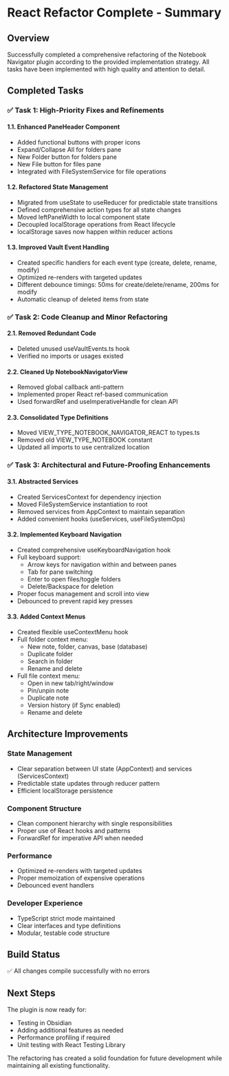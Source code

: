 # React Refactor Complete - Summary

## Overview
Successfully completed a comprehensive refactoring of the Notebook Navigator plugin according to the provided implementation strategy. All tasks have been implemented with high quality and attention to detail.

## Completed Tasks

### ✅ Task 1: High-Priority Fixes and Refinements

#### 1.1. Enhanced PaneHeader Component
- Added functional buttons with proper icons
- Expand/Collapse All for folders pane
- New Folder button for folders pane  
- New File button for files pane
- Integrated with FileSystemService for file operations

#### 1.2. Refactored State Management
- Migrated from useState to useReducer for predictable state transitions
- Defined comprehensive action types for all state changes
- Moved leftPaneWidth to local component state
- Decoupled localStorage operations from React lifecycle
- localStorage saves now happen within reducer actions

#### 1.3. Improved Vault Event Handling
- Created specific handlers for each event type (create, delete, rename, modify)
- Optimized re-renders with targeted updates
- Different debounce timings: 50ms for create/delete/rename, 200ms for modify
- Automatic cleanup of deleted items from state

### ✅ Task 2: Code Cleanup and Minor Refactoring

#### 2.1. Removed Redundant Code
- Deleted unused useVaultEvents.ts hook
- Verified no imports or usages existed

#### 2.2. Cleaned Up NotebookNavigatorView
- Removed global callback anti-pattern
- Implemented proper React ref-based communication
- Used forwardRef and useImperativeHandle for clean API

#### 2.3. Consolidated Type Definitions
- Moved VIEW_TYPE_NOTEBOOK_NAVIGATOR_REACT to types.ts
- Removed old VIEW_TYPE_NOTEBOOK constant
- Updated all imports to use centralized location

### ✅ Task 3: Architectural and Future-Proofing Enhancements

#### 3.1. Abstracted Services
- Created ServicesContext for dependency injection
- Moved FileSystemService instantiation to root
- Removed services from AppContext to maintain separation
- Added convenient hooks (useServices, useFileSystemOps)

#### 3.2. Implemented Keyboard Navigation
- Created comprehensive useKeyboardNavigation hook
- Full keyboard support:
  - Arrow keys for navigation within and between panes
  - Tab for pane switching
  - Enter to open files/toggle folders
  - Delete/Backspace for deletion
- Proper focus management and scroll into view
- Debounced to prevent rapid key presses

#### 3.3. Added Context Menus
- Created flexible useContextMenu hook
- Full folder context menu:
  - New note, folder, canvas, base (database)
  - Duplicate folder
  - Search in folder
  - Rename and delete
- Full file context menu:
  - Open in new tab/right/window
  - Pin/unpin note
  - Duplicate note
  - Version history (if Sync enabled)
  - Rename and delete

## Architecture Improvements

### State Management
- Clear separation between UI state (AppContext) and services (ServicesContext)
- Predictable state updates through reducer pattern
- Efficient localStorage persistence

### Component Structure
- Clean component hierarchy with single responsibilities
- Proper use of React hooks and patterns
- ForwardRef for imperative API when needed

### Performance
- Optimized re-renders with targeted updates
- Proper memoization of expensive operations
- Debounced event handlers

### Developer Experience
- TypeScript strict mode maintained
- Clear interfaces and type definitions
- Modular, testable code structure

## Build Status
✅ All changes compile successfully with no errors

## Next Steps
The plugin is now ready for:
- Testing in Obsidian
- Adding additional features as needed
- Performance profiling if required
- Unit testing with React Testing Library

The refactoring has created a solid foundation for future development while maintaining all existing functionality.